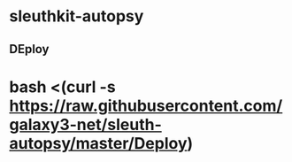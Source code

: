 # sleuthkit-autopsy

## DEploy

# bash <(curl -s https://raw.githubusercontent.com/galaxy3-net/sleuth-autopsy/master/Deploy)